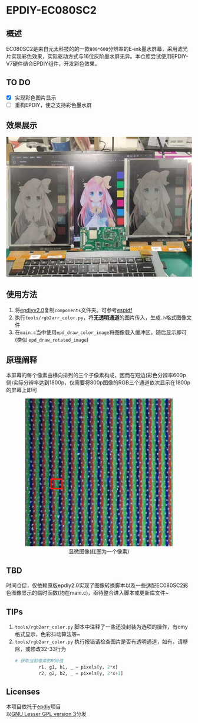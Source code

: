 # EPDIY-EC080SC2
## 概述
EC080SC2是来自元太科技的的一款`800*600`分辨率的E-ink墨水屏幕，采用滤光片实现彩色效果，实际驱动方式与16位灰阶墨水屏无异。本仓库尝试使用EPDIY-V7硬件结合EPDIY组件，开发彩色效果。
## TO DO
- [x] 实现彩色图片显示 
- [ ] 重构EPDIY，使之支持彩色墨水屏 
## 效果展示
![effect](./assets/effect.jpg)
## 使用方法
1. 将[epdiyv2.0](https://github.com/vroland/epdiy)复制`components`文件夹。可参考[espidf](https://docs.espressif.com/projects/esp-idf/zh_CN/latest/esp32/api-guides/tools/idf-component-manager.html)
2. 执行`tools/rgb2arr_color.py`，将**无透明通道**的图片传入，生成`.h`格式图像文件
3. 在`main.c`当中使用`epd_draw_color_image`将图像载入缓冲区，随后显示即可(类似 `epd_draw_rotated_image`) 

## 原理阐释
本屏幕的每个像素由横向排列的三个子像素构成，因而在短边(彩色分辨率600p侧)实际分辨率达到1800p，仅需要将800p图像的RGB三个通道依次显示在1800p的屏幕上即可
<div style="text-align: center;">
    <img src="./assets/pixel.png" alt="显微图像" width="400" height="400" ><br />
    显微图像(红圈为一个像素)
</div>

## TBD
时间仓促，仅依赖原版epdiy2.0实现了图像转换脚本以及一些适配EC080SC2彩色图像显示的临时函数(均在main.c)，亟待整合进入脚本或更新库文件~

## TIPs
1. `tools/rgb2arr_color.py` 脚本中注释了一些还没封装为选项的操作，有cmy格式显示，色彩抖动算法等~
2. `tools/rgb2arr_color.py` 执行报错请检查图片是否有透明通道，如有，请移除，或修改32-33行为
   ``` python
   # 获取当前像素的RGB值
            r1, g1, b1, _ = pixels[y, 2*x]
            r2, g2, b2, _ = pixels[y, 2*x+1]
   ```

## Licenses
本项目依托于[epdiy](https://github.com/vroland/epdiy)项目
<br />
以[GNU Lesser GPL version 3](https://www.gnu.org/licenses/lgpl-3.0.zh-cn.html)分发